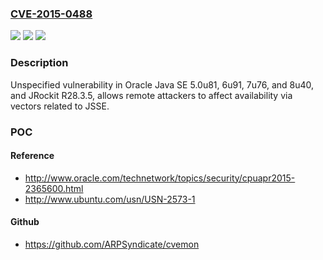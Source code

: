 ### [CVE-2015-0488](https://cve.mitre.org/cgi-bin/cvename.cgi?name=CVE-2015-0488)
![](https://img.shields.io/static/v1?label=Product&message=n%2Fa&color=blue)
![](https://img.shields.io/static/v1?label=Version&message=n%2Fa&color=blue)
![](https://img.shields.io/static/v1?label=Vulnerability&message=n%2Fa&color=brighgreen)

### Description

Unspecified vulnerability in Oracle Java SE 5.0u81, 6u91, 7u76, and 8u40, and JRockit R28.3.5, allows remote attackers to affect availability via vectors related to JSSE.

### POC

#### Reference
- http://www.oracle.com/technetwork/topics/security/cpuapr2015-2365600.html
- http://www.ubuntu.com/usn/USN-2573-1

#### Github
- https://github.com/ARPSyndicate/cvemon

